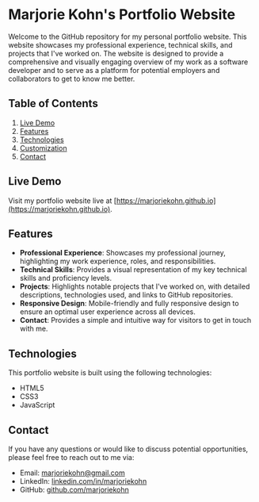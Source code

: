# Marjorie Kohn's Portfolio Website

Welcome to the GitHub repository for my personal portfolio website. This website showcases my professional experience, technical skills, and projects that I've worked on. The website is designed to provide a comprehensive and visually engaging overview of my work as a software developer and to serve as a platform for potential employers and collaborators to get to know me better.

## Table of Contents
1. [Live Demo](#live-demo)
2. [Features](#features)
3. [Technologies](#technologies)
4. [Customization](#customization)
5. [Contact](#contact)

## Live Demo
Visit my portfolio website live at [https://marjoriekohn.github.io](https://marjoriekohn.github.io).

## Features
* **Professional Experience**: Showcases my professional journey, highlighting my work experience, roles, and responsibilities.
* **Technical Skills**: Provides a visual representation of my key technical skills and proficiency levels.
* **Projects**: Highlights notable projects that I've worked on, with detailed descriptions, technologies used, and links to GitHub repositories.
* **Responsive Design**: Mobile-friendly and fully responsive design to ensure an optimal user experience across all devices.
* **Contact**: Provides a simple and intuitive way for visitors to get in touch with me.

## Technologies
This portfolio website is built using the following technologies:
* HTML5
* CSS3
* JavaScript

## Contact

If you have any questions or would like to discuss potential opportunities, please feel free to reach out to me via:
* Email: [marjoriekohn@gmail.com](mailto:marjoriekohn01@gmail.com)
* LinkedIn: [linkedin.com/in/marjoriekohn](https://www.linkedin.com/in/marjoriekohn/)
* GitHub: [github.com/marjoriekohn](https://github.com/marjoriekohn)
